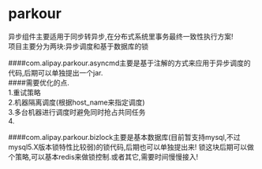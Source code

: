 # parkour

异步组件主要适用于同步转异步,在分布式系统里事务最终一致性执行方案!<br>
项目主要分为两块:异步调度和基于数据库的锁<br>


####com.alipay.parkour.asyncmd主要是基于注解的方式来应用于异步调度的代码,后期可以单独提出一个jar.<br>
    ####需要优化的点.<br>
        1.重试策略<br>
        2.机器隔离调度(根据host_name来指定调度)<br>
        3.多台机器进行调度时避免同时抢占共同任务<br>
        4.



####com.alipay.parkour.bizlock主要是基本数据库(目前暂支持mysql,不过mysql5.X版本锁特性比较弱)的锁代码,后期也可以单独提出来!
    锁这块后期可以做个策略,可以基本redis来做锁控制.或者其它,需要时间慢慢接入!

